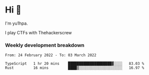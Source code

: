 # Hi 👋

I'm yu1hpa.

I play CTFs with Thehackerscrew

### Weekly development breakdown

<!--START_SECTION:waka-->

```text
From: 24 February 2022 - To: 03 March 2022

TypeScript   1 hr 20 mins    ████████████████████▓░░░░   83.03 %
Rust         16 mins         ████▒░░░░░░░░░░░░░░░░░░░░   16.97 %
```

<!--END_SECTION:waka-->

